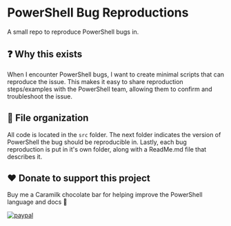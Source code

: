 # PowerShell Bug Reproductions

A small repo to reproduce PowerShell bugs in.

## ❓ Why this exists

When I encounter PowerShell bugs, I want to create minimal scripts that can reproduce the issue.
This makes it easy to share reproduction steps/examples with the PowerShell team, allowing them to confirm and troubleshoot the issue.

## 📁 File organization

All code is located in the `src` folder.
The next folder indicates the version of PowerShell the bug should be reproducible in.
Lastly, each bug reproduction is put in it's own folder, along with a ReadMe.md file that describes it.

## ❤️ Donate to support this project

Buy me a Caramilk chocolate bar for helping improve the PowerShell language and docs 🙂

[![paypal](https://www.paypalobjects.com/en_US/i/btn/btn_donateCC_LG.gif)](https://www.paypal.me/deadlydogDan/5USD)
